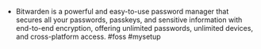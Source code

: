 - Bitwarden is a powerful and easy-to-use password manager that secures all your passwords, passkeys, and sensitive information with end-to-end encryption, offering unlimited passwords, unlimited devices, and cross-platform access. #foss #mysetup